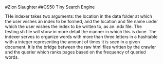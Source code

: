#Zion Slaughter
##CS50 Tiny Search Engine

THe indexer takes two arguments: the location in the data folder
at which the user wishes an index to be formed, and the location
and file name under which the user wishes the index to be written to,
as an .ndx file. The testing.sh file will show in more detail the manner in
which this is done. The indexer serves to organize words with more than three letters
in a hashtable with a integer representing the amount of times it is seen in a
given document. It is the bridge between the raw html files written by
the crawler and the querier which ranks pages based on the frequency
of queried words.